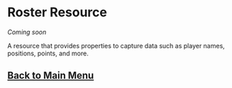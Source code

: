 # Roster Resource

_Coming soon_

A resource that provides properties to capture data such as player names, positions, points, and more.

## [Back to Main Menu](nav.md)